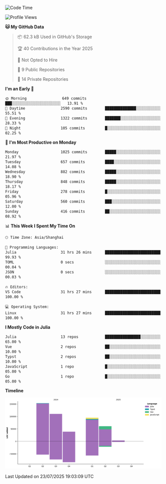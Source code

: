 <!--START_SECTION:waka-->
![Code Time](http://img.shields.io/badge/Code%20Time-676%20hrs%205%20mins-blue)

![Profile Views](http://img.shields.io/badge/Profile%20Views-0-blue)

**🐱 My GitHub Data** 

> 📦 62.3 kB Used in GitHub's Storage 
 > 
> 🏆 40 Contributions in the Year 2025
 > 
> 🚫 Not Opted to Hire
 > 
> 📜 9 Public Repositories 
 > 
> 🔑 14 Private Repositories 
 > 
**I'm an Early 🐤** 

```text
🌞 Morning                649 commits         ███░░░░░░░░░░░░░░░░░░░░░░   13.91 % 
🌆 Daytime                2590 commits        ██████████████░░░░░░░░░░░   55.51 % 
🌃 Evening                1322 commits        ███████░░░░░░░░░░░░░░░░░░   28.33 % 
🌙 Night                  105 commits         █░░░░░░░░░░░░░░░░░░░░░░░░   02.25 % 
```
📅 **I'm Most Productive on Monday** 

```text
Monday                   1025 commits        █████░░░░░░░░░░░░░░░░░░░░   21.97 % 
Tuesday                  657 commits         ████░░░░░░░░░░░░░░░░░░░░░   14.08 % 
Wednesday                882 commits         █████░░░░░░░░░░░░░░░░░░░░   18.90 % 
Thursday                 848 commits         █████░░░░░░░░░░░░░░░░░░░░   18.17 % 
Friday                   278 commits         █░░░░░░░░░░░░░░░░░░░░░░░░   05.96 % 
Saturday                 560 commits         ███░░░░░░░░░░░░░░░░░░░░░░   12.00 % 
Sunday                   416 commits         ██░░░░░░░░░░░░░░░░░░░░░░░   08.92 % 
```


📊 **This Week I Spent My Time On** 

```text
🕑︎ Time Zone: Asia/Shanghai

💬 Programming Languages: 
Julia                    31 hrs 26 mins      █████████████████████████   99.93 % 
TOML                     0 secs              ░░░░░░░░░░░░░░░░░░░░░░░░░   00.04 % 
JSON                     0 secs              ░░░░░░░░░░░░░░░░░░░░░░░░░   00.03 % 

🔥 Editors: 
VS Code                  31 hrs 27 mins      █████████████████████████   100.00 % 

💻 Operating System: 
Linux                    31 hrs 27 mins      █████████████████████████   100.00 % 
```

**I Mostly Code in Julia** 

```text
Julia                    13 repos            ████████████████░░░░░░░░░   65.00 % 
Vue                      2 repos             ██░░░░░░░░░░░░░░░░░░░░░░░   10.00 % 
Typst                    2 repos             ██░░░░░░░░░░░░░░░░░░░░░░░   10.00 % 
JavaScript               1 repo              █░░░░░░░░░░░░░░░░░░░░░░░░   05.00 % 
Go                       1 repo              █░░░░░░░░░░░░░░░░░░░░░░░░   05.00 % 
```



**Timeline**

![Lines of Code chart](https://raw.githubusercontent.com/DimhamT/DimhamT/main/assets/bar_graph.png)


 Last Updated on 23/07/2025 19:03:09 UTC
<!--END_SECTION:waka-->



<!--
**dhtantoy/dhtantoy** is a ✨ _special_ ✨ repository because its `README.md` (this file) appears on your GitHub profile.

Here are some ideas to get you started:

- 🔭 I’m currently working on ...
- 🌱 I’m currently learning ...
- 👯 I’m looking to collaborate on ...
- 🤔 I’m looking for help with ...
- 💬 Ask me about ...
- 📫 How to reach me: ...
- 😄 Pronouns: ...
- ⚡ Fun fact: ...
-->
